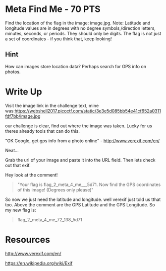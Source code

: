 # Meta Find Me - 70 PTS
Find the location of the flag in the image: image.jpg. Note: Latitude and longitude values are in degrees with no degree symbols,/direction letters, minutes, seconds, or periods. They should only be digits. The flag is not just a set of coordinates - if you think that, keep looking!

## Hint
How can images store location data? Perhaps search for GPS info on photos.

# Write Up
Visit the image link in the challenge text, mine was:https://webshell2017.picoctf.com/static/3e3e5d085bb54e41cf652a0311fdf7bb/image.jpg

our challenge is clear, find out where the image was taken. Lucky for us theres already tools that can do this.

"OK Google, get gps info from a photo online" - http://www.verexif.com/en/

Neat...

Grab the url of your image and paste it into the URL field. Then lets check out that exif. 

Hey look at the comment!

>"Your flag is flag_2_meta_4_me_<lat>_<lon>_5d71. Now find the GPS coordinates of this image! (Degrees only please)"

So now we just need the latitude and longitude. well verexif just told us tthat too. Above the comment are the GPS Latitude and the GPS Longitude. So my new flag is:

>flag_2_meta_4_me_72_138_5d71

# Resources
http://www.verexif.com/en/

https://en.wikipedia.org/wiki/Exif
